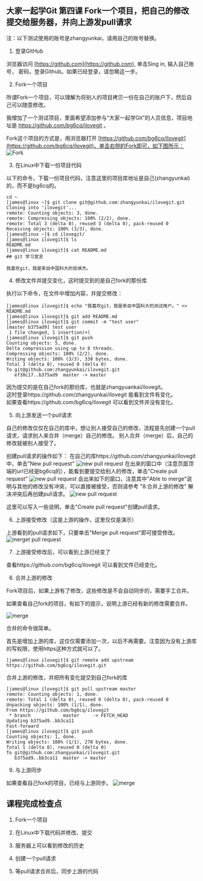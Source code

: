 ## 大家一起学Git 第四课 Fork一个项目，把自己的修改提交给服务器，并向上游发pull请求

注：以下测试使用的账号是zhangyunkai，请用自己的账号替换。

1. 登录GitHub

浏览器访问 [https://github.com](https://github.com), 单击Sing in, 输入自己账号，
密码，登录Github。如果已经登录，请忽略这一步。

2. Fork一个项目

所谓Fork一个项目，可以理解为将别人的项目拷贝一份在自己的账户下，然后自己可以随意修改。

我增加了一个测试项目，里面希望添加参与“大家一起学Git”的人员信息，项目地址是 https://github.com/bg6cq/ilovegit 。

Fork这个项目的方式是，用浏览器打开 [https://github.com/bg6cq/ilovegit](https://github.com/bg6cq/ilovegit)，单击右侧的Fork即可，如下图所示：
![Fork](1.png)

3. 在Linux中下载一份项目代码

以下的命令，下载一份项目代码，注意这里的项目库地址是自己(zhangyunkai)的，而不是bg6cq的。
````
cd ~
[james@linux ~]$ git clone git@github.com:zhangyunkai/ilovegit.git
Cloning into 'ilovegit'...
remote: Counting objects: 3, done.
remote: Compressing objects: 100% (2/2), done.
remote: Total 3 (delta 0), reused 3 (delta 0), pack-reused 0
Receiving objects: 100% (3/3), done.
[james@linux ~]$ cd ilovegit/
[james@linux ilovegit]$ ls
README.md
[james@linux ilovegit]$ cat README.md
## git 学习宣言

我喜欢git，我是来自中国科大的张焕杰。
````

4. 修改文件并提交变化，这时提交到的是自己fork的那份库

执行以下命令，在文件中增加内容，并提交修改：
````
[james@linux ilovegit]$ echo "我喜欢git，我是来自中国科大的测试用户。" >> README.md
[james@linux ilovegit]$ git add README.md
[james@linux ilovegit]$ git commit -m "test user"
[master b375ad9] test user
 1 file changed, 1 insertion(+)
[james@linux ilovegit]$ git push
Counting objects: 5, done.
Delta compression using up to 8 threads.
Compressing objects: 100% (2/2), done.
Writing objects: 100% (3/3), 338 bytes, done.
Total 3 (delta 0), reused 0 (delta 0)
To git@github.com:zhangyunkai/ilovegit.git
   ef30c17..b375ad9  master -> master
````
因为提交的是在自己fork的那份库，也就是zhangyuankai/ilovegit。  
这时登录https://github.com/zhangyunkai/ilovegit 能看到文件有变化。  
如果查看https://github.com/bg6cq/ilovegit 可以看到文件并没有变化。

5. 向上游发送一个pull请求

自己的修改仅仅在自己的库中，想让别人接受自己的修改，流程是先创建一个pull请求，请求别人来合并（merge）自己的修改。
别人合并（merge）后，自己的修改就被别人接受了。

创建pull请求的操作如下：
在自己的库https://github.com/zhangyunkai/ilovegit 中，单击"New pull request"
![new pull request](p1.png)
在出来的窗口中（注意页面顶端的url已经是bg6cq的），能看到要提交给别人的修改，单击"Create pull request"
![new pull request](p2.png)
会出来如下的窗口，注意其中"Able to merge"说明与其他的修改没有冲突，可以直接被接受，否则请参考 "8.合并上游的修改" 解决冲突后再创建pull请求。
![new pull request](p3.png)

这里可以写入一些说明，单击"Create pull request"创建pull请求。

6. 上游接受修改（这是上游的操作，这里仅仅是演示）

上游看到的pull请求如下，只要单击"Merge pull request"即可接受修改。
![merget pull request](p4.png)

7. 上游接受修改后，可以看到上游已经变了

查看https://github.com/bg6cq/ilovegit 可以看到文件已经变化。

8. 合并上游的修改

Fork项目后，如果上游有了修改，这些修改是不会自动同步的，需要手工合并。

如果查看自己fork的项目，有如下的提示，说明上游已经有新的修改需要合并。

![merge](m1.png)

合并的命令很简单。

首先是增加上游的库，这仅仅需要添加一次，以后不再需要。注意因为没有上游库的写权限，使用https这种方式就可以了。
````
[james@linux ilovegit]$ git remote add upstream https://github.com/bg6cq/ilovegit.git
````
合并上游的修改，并把所有变化提交到自己fork的库
````
[james@linux ilovegit]$ git pull upstream master
remote: Counting objects: 1, done.
remote: Total 1 (delta 0), reused 0 (delta 0), pack-reused 0
Unpacking objects: 100% (1/1), done.
From https://github.com/bg6cq/ilovegit
 * branch            master     -> FETCH_HEAD
Updating b375ad9..bb3ca11
Fast-forward
[james@linux ilovegit]$ git push
Counting objects: 1, done.
Writing objects: 100% (1/1), 270 bytes, done.
Total 1 (delta 0), reused 0 (delta 0)
To git@github.com:zhangyunkai/ilovegit.git
   b375ad9..bb3ca11  master -> master
````

9. 与上游同步

如果查看自己fork的项目，已经与上游同步。
![merge](m2.png)



## 课程完成检查点

1. Fork一个项目

2. 在Linux中下载代码并修改、提交

3. 服务器上可以看到修改的历史

4. 创建一个pull请求

5. 等pull请求合并后，同步上游的代码



